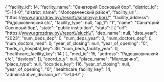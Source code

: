 {
    "facility_id": 14,
    "facility_name": "Санаторий Сосновый бор",
    "district_id": "5-14-0",
    "district_name": "Молодеченский район",
    "facility_url": "https:\/\/www.agrozdrav.by\/resort\/sosnovyy-bor\/",
    "facility_address": "Радошковичский с\/с",
    "facility_type": null,
    "ap_1": "1",
    "name": "Санаторий Сосновый бор",
    "state": "public institution",
    "stats": [
        {
            "url": "https:\/\/www.agrozdrav.by\/resort\/sluch\/",
            "dep_name": null,
            "date_year": "2023",
            "num_beds_dep": 0,
            "num_deps_year": 0,
            "num_doctors_dep": 0,
            "num_doctors_med": 0,
            "year_of_closing": null,
            "year_of_opening": "0",
            "beds_in_hospital_key": 36,
            "num_beds_facility_year": 0,
            "healthcare_facility_key": 14
        }
    ],
    "med_id": 15,
    "address": "Радошковичский с\/с",
    "devices": [],
    "coord_x_y": null,
    "place_name": "Молодечно",
    "place_type": null,
    "localties_key": 116,
    "year_of_closing": null,
    "year_of_opening": "0",
    "healthcare_facility_key": 14,
    "administrative_division_id": "5-14-0"
}